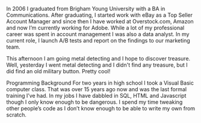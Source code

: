 In 2006 I graduated from Brigham Young University with a BA in Communications.  After graduating, I started work with eBay as a Top Seller Account Manager and since then I have worked at Overstock.com, Amazon and now I’m currently working for Adobe.  While a lot of my professional career was spent in account management I was also a data analyst.  In my current role, I launch A/B tests and report on the findings to our marketing team.

This afternoon I am going metal detecting and I hope to discover treasure.
Well, yesterday I went metal detecting and I didn't find any treasure, but I did find an old military button.  Pretty cool!


Programming Background
For two years in high school I took a Visual Basic computer class.  That was over 15 years ago now and was the last formal training I’ve had.  In my jobs I have dabbled in SQL, HTML and Javascript though I only know enough to be dangerous.  I spend my time tweaking other people’s code as I don’t know enough to be able to write my own from scratch.

